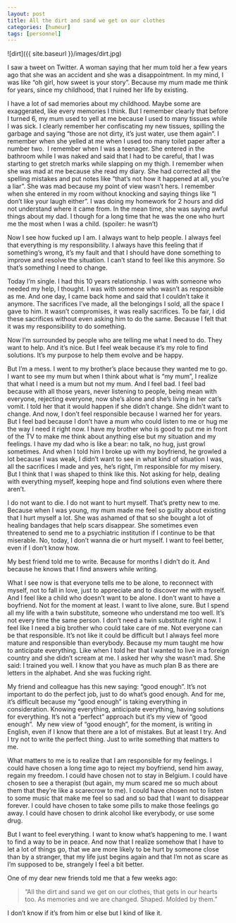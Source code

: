 ```yaml
---
layout: post
title: All the dirt and sand we get on our clothes
categories: [humeur]
tags: [personnel]
---
```


![dirt]({{ site.baseurl }}/images/dirt.jpg)

I saw a tweet on Twitter. A woman saying that her mum told her a few years ago that she was an accident and she was a disappointment. In my mind, I was like “oh girl, how sweet is your story”. Because my mum made me think for years, since my childhood, that I ruined her life by existing.

I have a lot of sad memories about my childhood. Maybe some are exaggerated, like every memories I think. But I remember clearly that before I turned 6, my mum used to yell at me because I used to many tissues while I was sick. I clearly remember her confiscating my new tissues, spilling the garbage and saying “those are not dirty, it’s just water, use them again”. I remember when she yelled at me when I used too many toilet paper after a number two. 
I remember when I was a teenager. She entered in the bathroom while I was naked and said that I had to be careful, that I was starting to get stretch marks while slapping on my thigh. I remember when she was mad at me because she read my diary. She had corrected all the spelling mistakes and put notes like “that’s not how it happened at all, you’re a liar”. She was mad because my point of view wasn’t hers. I remember when she entered in my room without knocking and saying things like “I don’t like your laugh either”. I was doing my homework for 2 hours and did not understand where it came from.
In the mean time, she was saying awful things about my dad. I though for a long time that he was the one who hurt me the most when I was a child. (spoiler: he wasn’t)

Now I see how fucked up I am. I always want to help people. I always feel that everything is my responsibility. I always have this feeling that if something’s wrong, it’s my fault and that I should have done something to improve and resolve the situation. I can’t stand to feel like this anymore. So that’s something I need to change.

Today I’m single. I had this 10 years relationship. I was with someone who needed my help, I thought. I was with someone who wasn’t as responsible as me. And one day, I came back home and said that I couldn’t take it anymore. The sacrifices I’ve made, all the belongings I sold, all the space I gave to him. It wasn’t compromises, it was really sacrifices. To be fair, I did these sacrifices without even asking him to do the same. Because I felt that it was my responsibility to do something.

Now I’m surrounded by people who are telling me what I need to do. They want to help. And it’s nice. But I feel weak because it’s my role to find solutions. It’s my purpose to help them evolve and be happy.

But I’m a mess. I went to my brother’s place because they wanted me to go. I want to see my mum but when I think about what is “my mum”, I realize that what I need is a mum but not my mum. And I feel bad. I feel bad because with all those years, never listening to people, being mean with everyone, rejecting everyone, now she’s alone and she’s living in her cat’s vomit. I told her that it would happen if she didn’t change. She didn’t want to change. And now, I don’t feel responsible because I warned her for years. But I feel bad because I don’t have a mum who could listen to me or hug me the way I need it right now. I have my brother who is good to put me in front of the TV to make me think about anything else but my situation and my feelings. I have my dad who is like a bear: no talk, no hug, just growl sometimes. And when I told him I broke up with my boyfriend, he growled a lot because I was weak, I didn’t want to see in what kind of situation I was, all the sacrifices I made and yes, he’s right, I’m responsible for my misery. But I think that I was shaped to think like this. Not asking for help, dealing with everything myself, keeping hope and find solutions even where there aren’t.

I do not want to die. I do not want to hurt myself. That’s pretty new to me. Because when I was young, my mum made me feel so guilty about existing that I hurt myself a lot. She was ashamed of that so she bought a lot of healing bandages that help scars disappear. She sometimes even threatened to send me to a psychiatric institution if I continue to be that miserable. No, today, I don’t wanna die or hurt myself. I want to feel better, even if I don’t know how.

My best friend told me to write. Because for months I didn’t do it. And because he knows that I find answers while writing.

What I see now is that everyone tells me to be alone, to reconnect with myself, not to fall in love, just to appreciate and to discover me with myself. And I feel like a child who doesn’t want to be alone. I don’t want to have a boyfriend. Not for the moment at least. I want to live alone, sure. But I spend all my life with a twin substitute, someone who understand me too well. It’s not every time the same person. I don’t need a twin substitute right now. I feel like I need a big brother who could take care of me. Not everyone can be that responsible. It’s not like it could be difficult but I always feel more mature and responsible than everybody. Because my mum taught me how to anticipate everything. Like when I told her that I wanted to live in a foreign country and she didn’t scream at me. I asked her why she wasn’t mad. She said: I trained you well. I know that you have as much plan B as there are letters in the alphabet. And she was fucking right.

My friend and colleague has this new saying: “good enough”. It’s not important to do the perfect job, just to do what’s good enough. And for me, it’s difficult because my “good enough” is taking everything in consideration. Knowing everything, anticipate everything, having solutions for everything. It’s not a “perfect” approach but it’s my view of “good enough”. 
My new view of “good enough”, for the moment, is writing in English, even if I know that there are a lot of mistakes. But at least I try. And I try not to write the perfect thing. Just to write something that matters to me.

What matters to me is to realize that I am responsible for my feelings. I could have chosen a long time ago to reject my boyfriend, send him away, regain my freedom. I could have chosen not to stay in Belgium. I could have chosen to see a therapist (but again, my mum scared me so much about them that they’re like a scarecrow to me). I could have chosen not to listen to some music that make me feel so sad and so bad that I want to disappear forever. I could have chosen to take some pills to make those feelings go away. I could have chosen to drink alcohol like everybody, or use some drug.

But I want to feel everything. I want to know what’s happening to me. I want to find a way to be in peace. And now that I realize somehow that I have to let a lot of things go, that we are more likely to be hurt by someone close than by a stranger, that my life just begins again and that I’m not as scare as I’m supposed to be, strangely I feel a bit better.

One of my dear new friends told me that a few weeks ago:

> “All the dirt and sand we get on our clothes, that gets in our hearts too. As memories and we are changed. Shaped. Molded by them.”

I don’t know if it’s from him or else but I kind of like it.
